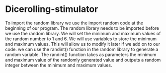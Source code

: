 # Dicerolling-stimulator
To import the random library we use the import random code at the beginning of our program. The random library needs to be imported before we use the random library. 
We will set the minimum and maximum values of the random number to 1 and 6. We will use variables to store the minimum and maximum values. This will allow us to modify it later if we add on to our code.
we can use the randint() function in the random library to generate a random variable. The randint() function takes as parameters the minimum and maximum value of the randomly generated value and outputs a random integer between the minimum and maximum values. 
